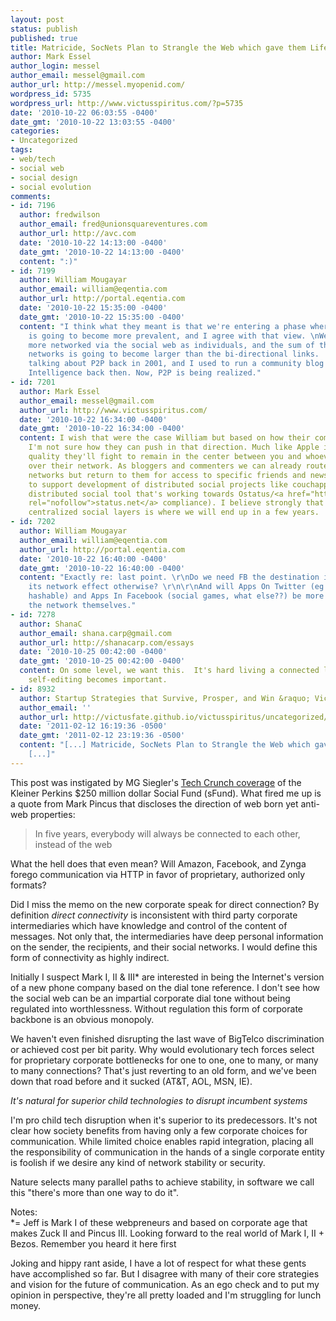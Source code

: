 ```yaml
---
layout: post
status: publish
published: true
title: Matricide, SocNets Plan to Strangle the Web which gave them Life
author: Mark Essel
author_login: messel
author_email: messel@gmail.com
author_url: http://messel.myopenid.com/
wordpress_id: 5735
wordpress_url: http://www.victusspiritus.com/?p=5735
date: '2010-10-22 06:03:55 -0400'
date_gmt: '2010-10-22 13:03:55 -0400'
categories:
- Uncategorized
tags:
- web/tech
- social web
- social design
- social evolution
comments:
- id: 7196
  author: fredwilson
  author_email: fred@unionsquareventures.com
  author_url: http://avc.com
  date: '2010-10-22 14:13:00 -0400'
  date_gmt: '2010-10-22 14:13:00 -0400'
  content: ":)"
- id: 7199
  author: William Mougayar
  author_email: william@eqentia.com
  author_url: http://portal.eqentia.com
  date: '2010-10-22 15:35:00 -0400'
  date_gmt: '2010-10-22 15:35:00 -0400'
  content: "I think what they meant is that we're entering a phase where \"peer-to-peer\"
    is going to become more prevalent, and I agree with that view. \nWe are becoming
    more networked via the social web as individuals, and the sum of these peer-to-peer
    networks is going to become larger than the bi-directional links.   \nWe started
    talking about P2P back in 2001, and I used to run a community blog called Peer
    Intelligence back then. Now, P2P is being realized."
- id: 7201
  author: Mark Essel
  author_email: messel@gmail.com
  author_url: http://www.victusspiritus.com/
  date: '2010-10-22 16:34:00 -0400'
  date_gmt: '2010-10-22 16:34:00 -0400'
  content: I wish that were the case William but based on how their companies monetize
    I'm not sure how they can push in that direction. Much like Apple in pursuit of
    quality they'll fight to remain in the center between you and whoever you contact
    over their network. As bloggers and commenters we can already route around centralized
    networks but return to them for access to specific friends and news.I'm working
    to support development of distributed social projects like couchappspora (a couchdb
    distributed social tool that's working towards Ostatus/<a href="http://status.net"
    rel="nofollow">status.net</a> compliance). I believe strongly that disintermediating
    centralized social layers is where we will end up in a few years.
- id: 7202
  author: William Mougayar
  author_email: william@eqentia.com
  author_url: http://portal.eqentia.com
  date: '2010-10-22 16:40:00 -0400'
  date_gmt: '2010-10-22 16:40:00 -0400'
  content: "Exactly re: last point. \r\nDo we need FB the destination if we can have
    its network effect otherwise? \r\n\r\nAnd will Apps On Twitter (eg stocktwits,
    hashable) and Apps In Facebook (social games, what else??) be more valuable than
    the network themselves."
- id: 7278
  author: ShanaC
  author_email: shana.carp@gmail.com
  author_url: http://shanacarp.com/essays
  date: '2010-10-25 00:42:00 -0400'
  date_gmt: '2010-10-25 00:42:00 -0400'
  content: On some level, we want this.  It's hard living a connected life, because
    self-editing becomes important.
- id: 8932
  author: Startup Strategies that Survive, Prosper, and Win &raquo; Victus Spiritus
  author_email: ''
  author_url: http://victusfate.github.io/victusspiritus/uncategorized/2011/02/12/startup-strategies-that-survive-prosper-and-win/
  date: '2011-02-12 16:19:36 -0500'
  date_gmt: '2011-02-12 23:19:36 -0500'
  content: "[...] Matricide, SocNets Plan to Strangle the Web which gave them Life
    [...]"
---
```

<p>This post was instigated by MG Siegler's <a href="http://techcrunch.com/2010/10/21/pincus-web-connections/">Tech Crunch coverage</a> of the Kleiner Perkins $250 million dollar Social Fund (sFund). What fired me up is a quote from Mark Pincus that discloses the direction of web born yet anti-web properties: </p>
<blockquote><p>
In five years, everybody will always be connected to each other, instead of the web
</p></blockquote>
<p>What the hell does that even mean? Will Amazon, Facebook, and Zynga forego communication via HTTP in favor of proprietary, authorized only formats? </p>
<p>Did I miss the memo on the new corporate speak for direct connection? By definition <i>direct connectivity</I> is inconsistent with third party corporate intermediaries which have knowledge and control of the content of messages. Not only that, the intermediaries have deep personal information on the sender, the recipients, and their social networks. I would define this form of connectivity as highly indirect.</p>
<p>Initially I suspect Mark I, II & III* are interested in being the Internet's version of a new phone company based on the dial tone reference. I don't see how the social web can be an impartial corporate dial tone without being regulated into worthlessness. Without regulation this form of corporate backbone is an obvious monopoly. </p>
<p>We haven't even finished disrupting the last wave of BigTelco discrimination or achieved cost per bit parity. Why would evolutionary tech forces select for proprietary corporate bottlenecks for one to one, one to many, or many to many connections? That's just reverting to an old form, and we've been down that road before and it sucked (AT&T, AOL, MSN, IE).</p>
<p><I>It's natural for superior child technologies to disrupt incumbent systems</I></p>
<p>I'm pro child tech disruption when it's superior to its predecessors. It's not clear how society benefits from having only a few corporate choices for communication. While limited choice enables rapid integration, placing all the responsibility of communication in the hands of a single corporate entity is foolish if we desire any kind of network stability or security. </p>
<p>Nature selects many parallel paths to achieve stability, in software we call this "there's more than one way to do it".</p>
<p>Notes:<br />
*= Jeff is Mark I of these webpreneurs and based on corporate age that makes Zuck II and Pincus III. Looking forward to the real world of Mark I, II + Bezos. Remember you heard it here first</p>
<p>Joking and hippy rant aside, I have a lot of respect for what these gents have accomplished so far. But I disagree with many of their core strategies and vision for the future of communication. As an ego check and to put my opinion in perspective, they're all pretty loaded and I'm struggling for lunch money. </p>
